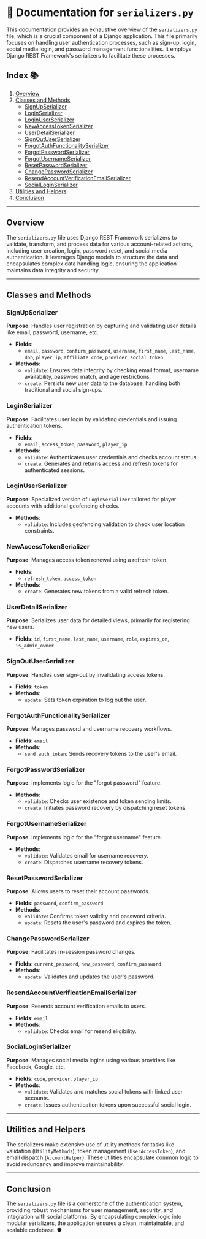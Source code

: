# 📜 Documentation for `serializers.py`

This documentation provides an exhaustive overview of the `serializers.py` file, which is a crucial component of a Django application. This file primarily focuses on handling user authentication processes, such as sign-up, login, social media login, and password management functionalities. It employs Django REST Framework's serializers to facilitate these processes.

## Index 📚

1. [Overview](#overview)
2. [Classes and Methods](#classes-and-methods)
    - [SignUpSerializer](#signupserializer)
    - [LoginSerializer](#loginserializer)
    - [LoginUserSerializer](#loginuserserializer)
    - [NewAccessTokenSerializer](#newaccesstokenserializer)
    - [UserDetailSerializer](#userdetailserializer)
    - [SignOutUserSerializer](#signoutuserserializer)
    - [ForgotAuthFunctionalitySerializer](#forgotauthfunctionalityserializer)
    - [ForgotPasswordSerializer](#forgotpasswordserializer)
    - [ForgotUsernameSerializer](#forgotusernameserializer)
    - [ResetPasswordSerializer](#resetpasswordserializer)
    - [ChangePasswordSerializer](#changepasswordserializer)
    - [ResendAccountVerificationEmailSerializer](#resendaccountverificationemailserializer)
    - [SocialLoginSerializer](#socialloginserializer)
3. [Utilities and Helpers](#utilities-and-helpers)
4. [Conclusion](#conclusion)

---

## Overview

The `serializers.py` file uses Django REST Framework serializers to validate, transform, and process data for various account-related actions, including user creation, login, password reset, and social media authentication. It leverages Django models to structure the data and encapsulates complex data handling logic, ensuring the application maintains data integrity and security.

---

## Classes and Methods

### SignUpSerializer

**Purpose**: Handles user registration by capturing and validating user details like email, password, username, etc.

- **Fields**:
  - `email`, `password`, `confirm_password`, `username`, `first_name`, `last_name`, `dob`, `player_ip`, `affiliate_code`, `provider`, `social_token`
- **Methods**:
  - `validate`: Ensures data integrity by checking email format, username availability, password match, and age restrictions.
  - `create`: Persists new user data to the database, handling both traditional and social sign-ups.

### LoginSerializer

**Purpose**: Facilitates user login by validating credentials and issuing authentication tokens.

- **Fields**:
  - `email`, `access_token`, `password`, `player_ip`
- **Methods**:
  - `validate`: Authenticates user credentials and checks account status.
  - `create`: Generates and returns access and refresh tokens for authenticated sessions.

### LoginUserSerializer

**Purpose**: Specialized version of `LoginSerializer` tailored for player accounts with additional geofencing checks.

- **Methods**:
  - `validate`: Includes geofencing validation to check user location constraints.

### NewAccessTokenSerializer

**Purpose**: Manages access token renewal using a refresh token.

- **Fields**:
  - `refresh_token`, `access_token`
- **Methods**:
  - `create`: Generates new tokens from a valid refresh token.

### UserDetailSerializer

**Purpose**: Serializes user data for detailed views, primarily for registering new users.

- **Fields**: `id`, `first_name`, `last_name`, `username`, `role`, `expires_on`, `is_admin_owner`

### SignOutUserSerializer

**Purpose**: Handles user sign-out by invalidating access tokens.

- **Fields**: `token`
- **Methods**:
  - `update`: Sets token expiration to log out the user.

### ForgotAuthFunctionalitySerializer

**Purpose**: Manages password and username recovery workflows.

- **Fields**: `email`
- **Methods**:
  - `send_auth_token`: Sends recovery tokens to the user's email.

### ForgotPasswordSerializer

**Purpose**: Implements logic for the "forgot password" feature.

- **Methods**:
  - `validate`: Checks user existence and token sending limits.
  - `create`: Initiates password recovery by dispatching reset tokens.

### ForgotUsernameSerializer

**Purpose**: Implements logic for the "forgot username" feature.

- **Methods**:
  - `validate`: Validates email for username recovery.
  - `create`: Dispatches username recovery tokens.

### ResetPasswordSerializer

**Purpose**: Allows users to reset their account passwords.

- **Fields**: `password`, `confirm_password`
- **Methods**:
  - `validate`: Confirms token validity and password criteria.
  - `update`: Resets the user's password and expires the token.

### ChangePasswordSerializer

**Purpose**: Facilitates in-session password changes.

- **Fields**: `current_password`, `new_password`, `confirm_password`
- **Methods**:
  - `update`: Validates and updates the user's password.

### ResendAccountVerificationEmailSerializer

**Purpose**: Resends account verification emails to users.

- **Fields**: `email`
- **Methods**:
  - `validate`: Checks email for resend eligibility.

### SocialLoginSerializer

**Purpose**: Manages social media logins using various providers like Facebook, Google, etc.

- **Fields**: `code`, `provider`, `player_ip`
- **Methods**:
  - `validate`: Validates and matches social tokens with linked user accounts.
  - `create`: Issues authentication tokens upon successful social login.

---

## Utilities and Helpers

The serializers make extensive use of utility methods for tasks like validation (`UtilityMethods`), token management (`UserAccessToken`), and email dispatch (`AccountHelper`). These utilities encapsulate common logic to avoid redundancy and improve maintainability.

---

## Conclusion

The `serializers.py` file is a cornerstone of the authentication system, providing robust mechanisms for user management, security, and integration with social platforms. By encapsulating complex logic into modular serializers, the application ensures a clean, maintainable, and scalable codebase. 🛡️